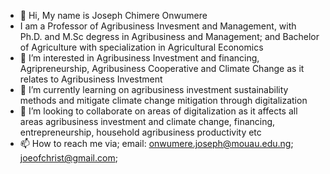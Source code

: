 - 👋 Hi, My name is Joseph Chimere Onwumere
- I am a Professor of Agribusiness Invesment and Management, with Ph.D. and M.Sc degress in Agribusiness and Management; and Bachelor of Agriculture with specialization in Agricultural Economics
- 👀 I’m interested in Agribusiness Investment and financing, Agripreneurship, Agribusiness Cooperative and Climate Change as it relates to Agribusiness Investment
- 🌱 I’m currently learning on agribusiness investment sustainability methods and mitigate climate change mitigation through digitalization
- 💞️ I’m looking to collaborate on areas of digitalization as it affects all areas agribusiness investment and climate change, financing, entrepreneurship, household agribusiness productivity etc 
- 📫 How to reach me via; email: onwumere.joseph@mouau.edu.ng; joeofchrist@gmail.com; 

<!---
onwumerejoseph/onwumerejoseph is a ✨ special ✨ repository because its `README.md` (this file) appears on your GitHub profile.
You can click the Preview link to take a look at your changes.
--->
